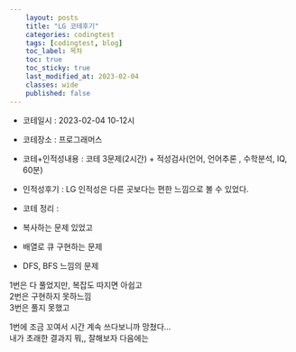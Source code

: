 ```yaml
---
    layout: posts
    title: "LG 코테후기"
    categories: codingtest
    tags: [codingtest, blog]
    toc_label: 목차
    toc: true
    toc_sticky: true
    last_modified_at: 2023-02-04
    classes: wide
    published: false
---
```


- 코테일시 : 2023-02-04 10-12시  
- 코테장소 : 프로그래머스  
- 코테+인적성내용 : 코테 3문제(2시간) + 적성검사(언어, 언어추론 , 수학분석, IQ, 60분)
- 인적성후기 : LG 인적성은 다른 곳보다는 편한 느낌으로 볼 수 있었다.  

- 코테 정리 :  

- 복사하는 문제 있었고  
- 배열로 큐 구현하는 문제
- DFS, BFS 느낌의 문제  

1번은 다 풀었지만, 복잡도 따지면 아쉽고  
2번은 구현하지 못하느낌  
3번은 풀지 못했고  

1번에 조금 꼬여서 시간 계속 쓰다보니까 망쳤다...  
내가 초래한 결과지 뭐,, 잘해보자 다음에는  